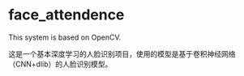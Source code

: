 # face_attendence
This system is based on OpenCV.

这是一个基本深度学习的人脸识别项目，使用的模型是基于卷积神经网络（CNN+dlib）的人脸识别模型。

